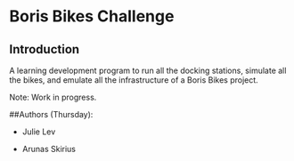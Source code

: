 # Boris Bikes Challenge

## Introduction


A learning development program to run all the docking stations, simulate all the bikes, and emulate all the infrastructure of a Boris Bikes project.

Note: Work in progress.

##Authors (Thursday):

* Julie Lev

* Arunas Skirius
